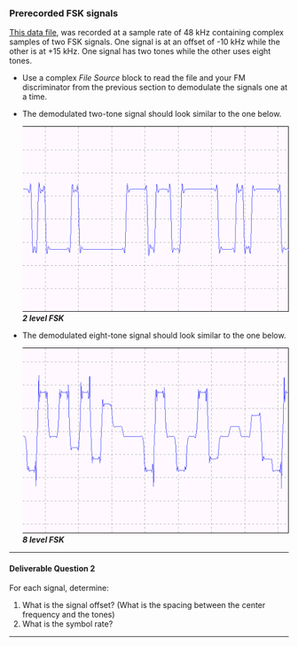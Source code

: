 ### Prerecorded FSK signals

[This data file](./data/fsk.dat), was recorded at a sample rate of 48 kHz containing complex samples of two FSK signals. One signal is at an offset of -10 kHz while the other is at +15 kHz. One signal has two tones while the other uses eight tones.

- Use a complex *File Source* block to read the file and your FM discriminator from the previous section to demodulate the signals one at a time.

- The demodulated two-tone signal should look similar to the one below.

    ![fsk2level.png](./figures/fsk2level.png)<br>
    __*2 level FSK*__

- The demodulated eight-tone signal should look similar to the one below.

    ![fsk8level.png](./figures/fsk8level.png)<br>
    __*8 level FSK*__

---

#### Deliverable Question 2

For each signal, determine:

1. What is the signal offset? (What is the spacing between the center frequency and the tones)
2. What is the symbol rate?

---
